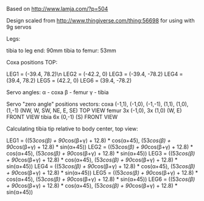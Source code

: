 Based on http://www.lamja.com/?p=504

Design scaled from http://www.thingiverse.com/thing:56698 for using with 9g servos


Legs:

tibia to leg end: 90mm
tibia to femur: 53mm

Coxa positions TOP:

LEG1 = (-39.4, 78.2)\n
LEG2 = (-42.2, 0)
LEG3 = (-39.4, -78.2)
LEG4 = (39.4, 78.2)
LEG5 = (42.2, 0)
LEG6 = (39.4, -78.2)

Servo angles: 
α - coxa
β - femur
γ - tibia

Servo "zero angle" positions vectors:
coxa (-1,1), (-1,0), (-1,-1), (1,1), (1,0), (1,-1) (NW, W, SW, NE, E, SE) TOP VIEW
femur 3x (-1,0), 3x (1,0) (W, E) FRONT VIEW
tibia 6x (0,-1) (S) FRONT VIEW

Calculating tibia tip relative to body center, top view:

LEG1 = ((53*cos(β) + 90*cos(β+γ) + 12.8) * cos(α+45), (53*cos(β) + 90*cos(β+γ) + 12.8) * sin(α+45))
LEG2 = ((53*cos(β) + 90*cos(β+γ) + 12.8) * cos(α+45), (53*cos(β) + 90*cos(β+γ) + 12.8) * sin(α+45))
LEG3 = ((53*cos(β) + 90*cos(β+γ) + 12.8) * cos(α+45), (53*cos(β) + 90*cos(β+γ) + 12.8) * sin(α+45))
LEG4 = ((53*cos(β) + 90*cos(β+γ) + 12.8) * cos(α+45), (53*cos(β) + 90*cos(β+γ) + 12.8) * sin(α+45))
LEG5 = ((53*cos(β) + 90*cos(β+γ) + 12.8) * cos(α+45), (53*cos(β) + 90*cos(β+γ) + 12.8) * sin(α+45))
LEG6 = ((53*cos(β) + 90*cos(β+γ) + 12.8) * cos(α+45), (53*cos(β) + 90*cos(β+γ) + 12.8) * sin(α+45))